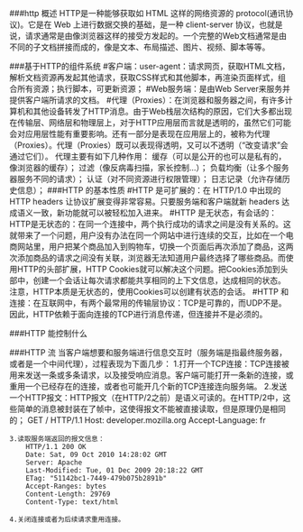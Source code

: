 ###http 概述
	HTTP是一种能够获取如 HTML 这样的网络资源的 protocol(通讯协议)。它是在 Web 上进行数据交换的基础，是一种 client-server 协议，也就是说，请求通常是由像浏览器这样的接受方发起的。一个完整的Web文档通常是由不同的子文档拼接而成的，像是文本、布局描述、图片、视频、脚本等等。
	
###基于HTTP的组件系统
  #客户端：user-agent：请求网页，获取HTML文档，解析文档资源再发起其他请求，获取CSS样式和其他脚本，再渲染页面样式，组合所有资源；执行脚本，可更新资源；
  #Web服务端：是由Web Server来服务并提供客户端所请求的文档。
  #代理（Proxies）：在浏览器和服务器之间，有许多计算机和其他设备转发了HTTP消息。由于Web栈层次结构的原因，它们大多都出现在传输层、网络层和物理层上，对于HTTP应用层而言就是透明的，虽然它们可能会对应用层性能有重要影响。还有一部分是表现在应用层上的，被称为代理（Proxies）。代理（Proxies）既可以表现得透明，又可以不透明（“改变请求”会通过它们）。
  	代理主要有如下几种作用：
		缓存（可以是公开的也可以是私有的，像浏览器的缓存）；
		过滤（像反病毒扫描，家长控制...）；
		负载均衡（让多个服务器服务不同的请求）；
		认证（对不同资源进行权限管理）；
		日志记录（允许存储历史信息）；
###HTTP 的基本性质
  #HTTP 是可扩展的：在 HTTP/1.0 中出现的 HTTP headers 让协议扩展变得非常容易。只要服务端和客户端就新 headers 达成语义一致，新功能就可以被轻松加入进来。
  #HTTP 是无状态，有会话的：HTTP是无状态的：在同一个连接中，两个执行成功的请求之间是没有关系的。这就带来了一个问题，用户没有办法在同一个网站中进行连续的交互，比如在一个电商网站里，用户把某个商品加入到购物车，切换一个页面后再次添加了商品，这两次添加商品的请求之间没有关联，浏览器无法知道用户最终选择了哪些商品。而使用HTTP的头部扩展，HTTP Cookies就可以解决这个问题。把Cookies添加到头部中，创建一个会话让每次请求都能共享相同的上下文信息，达成相同的状态。
	注意，HTTP本质是无状态的，使用Cookies可以创建有状态的会话。
  #HTTP 和连接：在互联网中，有两个最常用的传输层协议：TCP是可靠的，而UDP不是。因此，HTTP依赖于面向连接的TCP进行消息传递，但连接并不是必须的。
  
###HTTP 能控制什么
  
  
###HTTP 流
  当客户端想要和服务端进行信息交互时（服务端是指最终服务器，或者是一个中间代理），过程表现为下面几步：
	1.打开一个TCP连接：TCP连接被用来发送一条或多条请求，以及接受响应消息。客户端可能打开一条新的连接，或重用一个已经存在的连接，或者也可能开几个新的TCP连接连向服务端。
	2.发送一个HTTP报文：HTTP报文（在HTTP/2之前）是语义可读的。在HTTP/2中，这些简单的消息被封装在了帧中，这使得报文不能被直接读取，但是原理仍是相同的；
		GET / HTTP/1.1
		Host: developer.mozilla.org
		Accept-Language: fr
	
	3.读取服务端返回的报文信息：
		HTTP/1.1 200 OK
		Date: Sat, 09 Oct 2010 14:28:02 GMT
		Server: Apache
		Last-Modified: Tue, 01 Dec 2009 20:18:22 GMT
		ETag: "51142bc1-7449-479b075b2891b"
		Accept-Ranges: bytes
		Content-Length: 29769
		Content-Type: text/html
		
	4.关闭连接或者为后续请求重用连接。
  

























